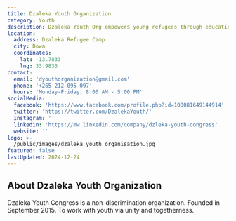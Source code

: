 ```yaml
---
title: Dzaleka Youth Organization
category: Youth
description: Dzaleka Youth Org empowers young refugees through education, skills training & community projects.
location:
  address: Dzaleka Refugee Camp
  city: Dowa
  coordinates:
    lat: -13.7833
    lng: 33.9833
contact:
  email: 'dyouthorganization@gmail.com'
  phone: '+265 212 095 097'
  hours: 'Monday-Friday, 8:00 AM - 5:00 PM'
socialMedia:
  facebook: 'https://www.facebook.com/profile.php?id=100081649144914'
  twitter: 'https://twitter.com/DzalekaYouth/'
  instagram: ''
  linkedin: 'https://mw.linkedin.com/company/dzleka-youth-congress'
  website: ''
logo: >-
  /public/images/dzaleka_youth_organisation.jpg
featured: false
lastUpdated: 2024-12-24
---
```


## About Dzaleka Youth Organization

Dzaleka Youth Congress is a non-discrimination organization. Founded in September 2015. To work with youth via unity and togetherness.

